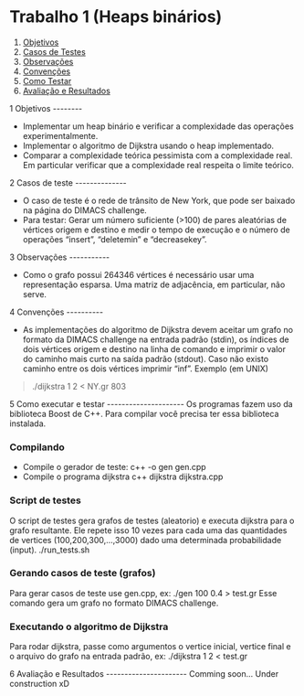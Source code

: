 Trabalho 1 (Heaps binários)
==========================

1. [Objetivos](#objetivos)
2. [Casos de Testes](#casos_testes)
3. [Observações](#observacoes)
4. [Convenções](#convencoes)
5. [Como Testar](#como_testar)
6. [Avaliação e Resultados](#avaliacao)

<a id="objetivos"/>
1 Objetivos
--------

  * Implementar um heap binário e verificar a complexidade das operações experimentalmente.
  * Implementar o algoritmo de Dijkstra usando o heap implementado.
  * Comparar a complexidade teórica pessimista com a complexidade real. Em particular verificar que a complexidade real respeita o limite teórico.

<a id="casos_testes"/>
2 Casos de teste
--------------

  * O caso de teste é o rede de trânsito de New York, que pode ser baixado na página do DIMACS challenge.
  * Para testar: Gerar um número suficiente (>100) de pares aleatórias de vértices origem e destino e medir o tempo de execução e o número de operações “insert”, “deletemin” e “decreasekey”.

<a id="observacoes"/>
3 Observações
-----------

  * Como o grafo possui 264346 vértices é necessário usar uma representação esparsa. Uma matriz de adjacência, em particular, não serve.

<a id="convencoes"/>
4 Convenções
----------

  * As implementações do algoritmo de Dijkstra devem aceitar um grafo no formato da DIMACS challenge na entrada padrão (stdin), os índices de dois vértices origem e destino na linha de comando e imprimir o valor do caminho mais curto na saída padrão (stdout). Caso não existo caminho entre os dois vértices imprimir “inf”. Exemplo (em UNIX)

  > ./dijkstra 1 2 < NY.gr
  803

<a id="como_testar"/>
5 Como executar e testar
---------------------
Os programas fazem uso da biblioteca Boost de C++. Para compilar você precisa ter essa biblioteca instalada.

### Compilando ###
* Compile o gerador de teste:
  c++ -o gen gen.cpp
* Compile o programa dijkstra
  c++ dijkstra dijkstra.cpp

### Script de testes ###
O script de testes gera grafos de testes (aleatorio) e executa dijkstra para o grafo resultante. Ele repete isso 10 vezes para cada uma das quantidades de vertices (100,200,300,...,3000) dado uma determinada probabilidade (input).
  ./run\_tests.sh

### Gerando casos de teste (grafos) ###
Para gerar casos de teste use gen.cpp, ex:
  ./gen 100 0.4 > test.gr 
Esse comando gera um grafo no formato DIMACS challenge.

### Executando o algoritmo de Dijkstra  ###
Para rodar dijkstra, passe como argumentos o vertice inicial, vertice final e o arquivo do grafo na entrada padrão, ex:
  ./dijkstra 1 2 < test.gr

<a id="avaliacao"/>
6 Avaliação e Resultados
----------------------
Comming soon...
Under construction xD
